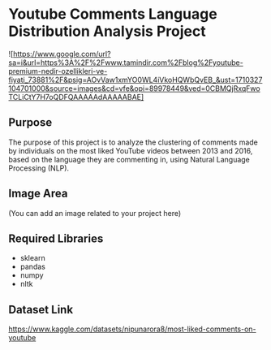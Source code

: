 # Youtube Comments Language Distribution Analysis Project

![https://www.google.com/url?sa=i&url=https%3A%2F%2Fwww.tamindir.com%2Fblog%2Fyoutube-premium-nedir-ozellikleri-ve-fiyati_73881%2F&psig=AOvVaw1xmYO0WL4iVkoHQWbQvEB_&ust=1710327104701000&source=images&cd=vfe&opi=89978449&ved=0CBMQjRxqFwoTCLiCtY7H7oQDFQAAAAAdAAAAABAE]

## Purpose
The purpose of this project is to analyze the clustering of comments made by individuals on the most liked YouTube videos between 2013 and 2016, based on the language they are commenting in, using Natural Language Processing (NLP).

## Image Area
(You can add an image related to your project here)

## Required Libraries
- sklearn
- pandas
- numpy
- nltk

## Dataset Link
https://www.kaggle.com/datasets/nipunarora8/most-liked-comments-on-youtube


